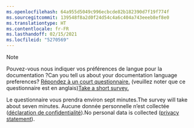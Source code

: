 ```yaml
---
ms.openlocfilehash: 64a955d5049c996ecbcde82b182390d7f19f774f
ms.sourcegitcommit: 139548f8a2d0f24d54c4a6c404a743eeeb8ef8e0
ms.translationtype: HT
ms.contentlocale: fr-FR
ms.lasthandoff: 02/15/2021
ms.locfileid: "5270569"
---
```

> [!NOTE]
><span data-ttu-id="60051-101">Pouvez-vous nous indiquer vos préférences de langue pour la documentation ?</span><span class="sxs-lookup"><span data-stu-id="60051-101">Can you tell us about your documentation language preferences?</span></span> <span data-ttu-id="60051-102">[Répondez à un court questionnaire.](https://aka.ms/BAG_Docs_Language_Survey) (veuillez noter que ce questionnaire est en anglais)</span><span class="sxs-lookup"><span data-stu-id="60051-102">[Take a short survey.](https://aka.ms/BAG_Docs_Language_Survey)</span></span>
>
><span data-ttu-id="60051-103">Le questionnaire vous prendra environ sept minutes.</span><span class="sxs-lookup"><span data-stu-id="60051-103">The survey will take about seven minutes.</span></span> <span data-ttu-id="60051-104">Aucune donnée personnelle n’est collectée ([déclaration de confidentialité](https://go.microsoft.com/fwlink/?LinkId=521839)).</span><span class="sxs-lookup"><span data-stu-id="60051-104">No personal data is collected ([privacy statement](https://go.microsoft.com/fwlink/?LinkId=521839)).</span></span>
